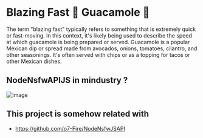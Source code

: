 # Blazing Fast 🚀 Guacamole 🥑

The term "blazing fast" typically refers to something that is extremely quick or fast-moving. In this context, it's likely being used to describe the speed at which guacamole is being prepared or served. Guacamole is a popular Mexican dip or spread made from avocados, onions, tomatoes, cilantro, and other seasonings. It's often served with chips or as a topping for tacos or other Mexican dishes.

## NodeNsfwAPIJS in mindustry ? 
![image](https://user-images.githubusercontent.com/49940811/207002114-7398c303-766b-477b-8d39-629ba78378ab.png)

## This project is somehow related with

- https://github.com/o7-Fire/NodeNsfwJSAPI
